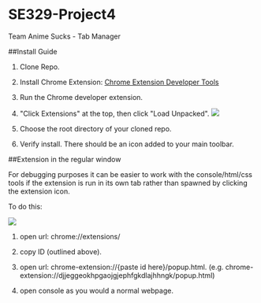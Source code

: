 # SE329-Project4
Team Anime Sucks - Tab Manager


##Install Guide

1. Clone Repo.
2. Install Chrome Extension: 
[Chrome Extension Developer Tools](https://chrome.google.com/webstore/detail/chrome-apps-extensions-de/ohmmkhmmmpcnpikjeljgnaoabkaalbgc?utm_source=chrome-app-launcher-info-dialog)

3. Run the Chrome developer extension.
4. "Click Extensions" at the top, then click "Load Unpacked".
![](http://i.imgur.com/uikpFft.png)
5. Choose the root directory of your cloned repo.
6. Verify install. There should be an icon added to your main toolbar.

##Extension in the regular window

For debugging purposes it can be easier to work with the console/html/css tools if the extension is run in its own tab rather than spawned by clicking the extension icon.

To do this:

![](http://i.imgur.com/8PpYBGV.png)

1. open url: chrome://extensions/
2. copy ID (outlined above).

3. open url: chrome-extension://{paste id here}/popup.html.
(e.g. chrome-extension://djjeggeokhpgaojgjephfgkdlajhhngk/popup.html)
4. open console as you would a normal webpage.
